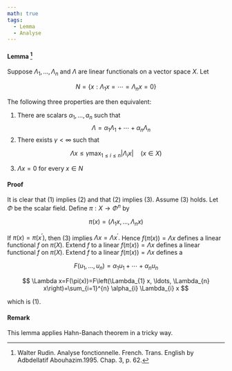 ```yaml
---
math: true
tags:
  - Lemma
  - Analyse
---
```


#### Lemma [^1]

Suppose $\Lambda_{1}, \ldots, \Lambda_{n}$ and $\Lambda$ are linear functionals on a vector
space $X .$ Let

$$
N= \{ x: \Lambda_{1} x=\cdots=\Lambda_{n} x=0 \}
$$

The following three properties are then equivalent:

1. There are scalars $\alpha_{1}, \ldots, a_{n}$ such that
   $$
   \Lambda = \alpha_1  \Lambda_1 + \cdots + \alpha_n  \Lambda_{n}
   $$
2. There exists $\gamma < \infty$ such that

$$
\Lambda x \leq \gamma \max _{1 \leq i \leq n} \left| \Lambda_{i} x\right| \quad(x \in X)
$$

3. $\Lambda x=0$ for every $x \in N$

#### Proof

It is clear that (1) implies (2) and that (2) implies (3). Assume (3)
holds. Let $\Phi$ be the scalar field. Define $\pi: X \rightarrow \Phi^{n}$ by

$$
\pi(x)=\left(\Lambda_{1} x, \ldots, \Lambda_{n} x\right)
$$

If $\pi(x)=\pi\left(x^{\prime}\right),$ then (3) implies $\Lambda x=\Lambda x^{\prime} .$ Hence $f(\pi(x))=\Lambda x$ defines a
linear functional $f$ on $\pi(X) .$ Extend $f$ to a linear $f(\pi(x)) =\Lambda x$ defines a
linear functional $f$ on $\pi(X) .$ Extend $f$ to a linear $f(\pi(x)) =\Lambda x$ defines a

$$
F\left(u_{1}, \ldots, u_{n}\right)=\alpha_{1} u_{1}+\cdots+\alpha_{n} u_{n}
$$

$$
\Lambda x=F(\pi(x))=F\left(\Lambda_{1} x, \ldots, \Lambda_{n} x\right)=\sum_{i=1}^{n} \alpha_{i} \Lambda_{i} x
$$

which is (1).

#### Remark

This lemma applies Hahn-Banach theorem in a tricky way.

[^1]: Walter Rudin. Analyse fonctionnelle. French. Trans. English by Adbdellatif Abouhazim.1995. Chap. 3, p. 62.
